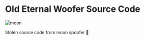 # Old Eternal Woofer Source Code
![moon](https://user-images.githubusercontent.com/83587904/189104648-687727e7-49be-4442-a58e-6f118b3cc538.png)

Stolen source code from moon spoofer 🤡
